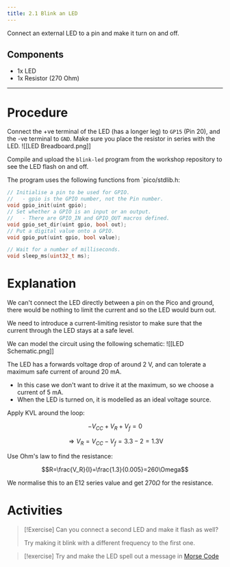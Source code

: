 ```yaml
---
title: 2.1 Blink an LED
---
```

Connect an external LED to a pin and make it turn on and off.
## Components
- 1x LED
- 1x Resistor (270 Ohm)
---
# Procedure
Connect the +ve terminal of the LED (has a longer leg) to `GP15` (Pin 20), and the -ve terminal to `GND`. Make sure you place the resistor in series with the LED.
![[LED Breadboard.png]]

Compile and upload the `blink-led` program from the workshop repository to see the LED flash on and off.

The program uses the following functions from `pico/stdlib.h:
```c++
// Initialise a pin to be used for GPIO.
//   - gpio is the GPIO number, not the Pin number.
void gpio_init(uint gpio);
// Set whether a GPIO is an input or an output.
//   - There are GPIO_IN and GPIO_OUT macros defined.
void gpio_set_dir(uint gpio, bool out);
// Put a digital value onto a GPIO.
void gpio_put(uint gpio, bool value);

// Wait for a number of milliseconds.
void sleep_ms(uint32_t ms);
```
# Explanation
We can't connect the LED directly between a pin on the Pico and ground, there would be nothing to limit the current and so the LED would burn out.

We need to introduce a current-limiting resistor to make sure that the current through the LED stays at a safe level.

We can model the circuit using the following schematic:
![[LED Schematic.png]]

The LED has a forwards voltage drop of around 2 V, and can tolerate a maximum safe current of around 20 mA.
- In this case we don't want to drive it at the maximum, so we choose a current of 5 mA.
- When the LED is turned on, it is modelled as an ideal voltage source.

Apply KVL around the loop:

$$-V_{CC}+V_R+V_f=0$$

$$\Rightarrow V_R=V_{CC}-V_f=3.3-2=1.3\text{V}$$

Use Ohm's law to find the resistance:

$$R=\frac{V_R}{I}=\frac{1.3}{0.005}=260\Omega$$

We normalise this to an E12 series value and get $270\Omega$ for the resistance.
# Activities
>[!Exercise] 
>Can you connect a second LED and make it flash as well? 
>
>Try making it blink with a different frequency to the first one.

>[!exercise]
>Try and make the LED spell out a message in [Morse Code](https://en.wikipedia.org/wiki/Morse_code#/)
